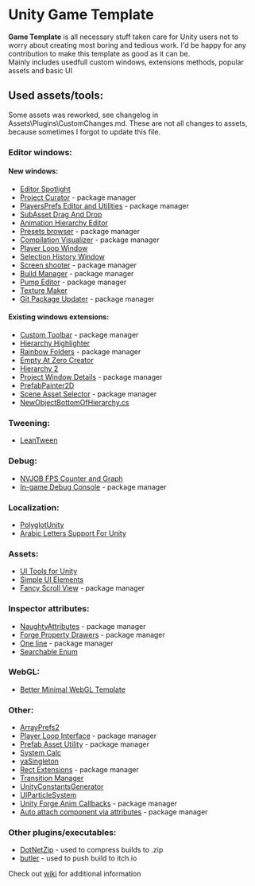 # Unity Game Template
**Game Template** is all necessary stuff taken care for Unity users not to worry about creating most boring and tedious work. I'd be happy for any contribution to make this template as good as it can be.  
Mainly includes usedfull custom windows, extensions methods, popular assets and basic UI
## Used assets/tools:
Some assets was reworked, see changelog in Assets\Plugins\CustomChanges.md. These are not all changes to assets, because sometimes I forgot to update this file.

### Editor windows:
#### New windows:
 * [Editor Spotlight](https://github.com/Team-on/unity-editor-spotlight)
 * [Project Curator](https://github.com/ogxd/project-curator) - package manager
 * [PlayersPrefs Editor and Utilities](https://github.com/sabresaurus/PlayerPrefsEditor) - package manager
 * [SubAsset Drag And Drop](https://github.com/Maligan/unity-subassets-drag-and-drop)
 * [Animation Hierarchy Editor](https://github.com/s-m-k/Unity-Animation-Hierarchy-Editor)
 * [Presets browser](https://github.com/rfadeev/presets-browser) - package manager
 * [Compilation Visualizer](https://github.com/needle-tools/compilation-visualizer) - package manager
 * [Player Loop Window](https://gist.github.com/karljj1/978d76de9c93b20bd9761825ccf08fdf)
 * [Selection History Window](https://github.com/Team-on/unity-history-window)
 * [Screen shooter](https://github.com/Team-on/UnityScreenShooter) - package manager
 * [Build Manager](https://github.com/Team-on/UnityBuildManager) - package manager
 * [Pump Editor](https://github.com/rfadeev/pump-editor) - package manager
 * [Texture Maker](https://github.com/M-Fatah/texture_maker)
 * [Git Package Updater](https://github.com/QuantumCalzone/UnityGitPackageUpdater) - package manager
 
#### Existing windows extensions:
 * [Custom Toolbar](https://github.com/Team-on/CustomToolbar) - package manager
 * [Hierarchy Highlighter](https://github.com/2irate2migrate/HierarchyHighlighter)
 * [Rainbow Folders](https://github.com/Team-on/unity3d-rainbow-folders) - package manager
 * [Empty At Zero Creator](https://assetstore.unity.com/packages/tools/utilities/empty-at-zero-creator-97576)
 * [Hierarchy 2](https://assetstore.unity.com/packages/tools/utilities/hierarchy-2-166483)
 * [Project Window Details](https://github.com/Team-on/ProjectWindowDetails) - package manager
 * [PrefabPainter2D ](https://gist.github.com/SiarheiPilat/5f4ce26297492341c5d2d40a0e3902cf)
 * [Scene Asset Selector](https://github.com/baba-s/UniSceneAssetSelector) - package manager
 * [NewObjectBottomOfHierarchy.cs](https://gist.github.com/SiarheiPilat/4ed2c47a8d0882f266d676afd4b4fa48)
 
 ### Tweening:
  * [LeanTween](https://assetstore.unity.com/packages/tools/animation/leantween-3595)
  
 ### Debug:
  * [NVJOB FPS Counter and Graph](https://nvjob.itch.io/fps-counter-and-graph)
  * [In-game Debug Console](https://github.com/yasirkula/UnityIngameDebugConsole) - package manager
  
 ### Localization:
  * [PolyglotUnity](https://github.com/agens-no/PolyglotUnity)
  * [Arabic Letters Support For Unity](https://github.com/Konash/arabic-support-unity )
  
 ### Assets:
  * [UI Tools for Unity](https://assetstore.unity.com/packages/tools/gui/ui-tools-for-unity-124299)
  * [Simple UI Elements](https://assetstore.unity.com/packages/2d/gui/icons/simple-ui-elements-53276)
  * [Fancy Scroll View](https://github.com/setchi/FancyScrollView) - package manager
  
### Inspector attributes:
  * [NaughtyAttributes](https://github.com/dbrizov/NaughtyAttributes/) - package manager
  * [Forge Property Drawers](https://github.com/rfadeev/unity-forge-property-drawers) - package manager
  * [One line](https://github.com/slavniyteo/one-line) - package manager
  * [Searchable Enum](https://github.com/roboryantron/UnityEditorJunkie)
  
### WebGL:
  * [Better Minimal WebGL Template](https://seansleblanc.itch.io/better-minimal-webgl-template)
  
### Other:
  * [ArrayPrefs2](http://wiki.unity3d.com/index.php/ArrayPrefs2)
  * [Player Loop Interface](https://github.com/Baste-RainGames/PlayerLoopInterface) - package manager
  * [Prefab Asset Utility](https://github.com/MileyHollenberg/PrefabAssetUtility) - package manager
  * [System Calc](https://github.com/LightGive/SystemCalc)
  * [yaSingleton](https://github.com/jedybg/yaSingleton)
  * [Rect Extensions](https://github.com/slavniyteo/rect-ex) - package manager
  * [Transition Manager](https://github.com/LightGive/TransitionManager)
  * [UnityConstantsGenerator](https://github.com/nickgravelyn/UnityToolbag/blob/master/UnityConstants/Editor/UnityConstantsGenerator.cs)
  * [UIParticleSystem](https://gitlab.com/Dimonik333/uiparticlesystem)
  * [Unity Forge Anim Callbacks](https://github.com/rfadeev/unity-forge-anim-callbacks) - package manager
  * [Auto attach component via attributes](https://github.com/Nrjwolf/unity-auto-attach-component-attributes) - package manager
  
 ### Other plugins/executables:
 * [DotNetZip](https://archive.codeplex.com/?p=DotNetZip) - used to compress builds to .zip
 * [butler](https://itch.io/docs/butler/) - used to push build to itch.io
   
Check out [wiki](https://github.com/Team-on/UnityGameTemplate/wiki) for additional information
